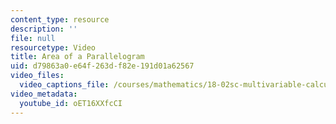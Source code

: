 ```yaml
---
content_type: resource
description: ''
file: null
resourcetype: Video
title: Area of a Parallelogram
uid: d79863a0-e64f-263d-f82e-191d01a62567
video_files:
  video_captions_file: /courses/mathematics/18-02sc-multivariable-calculus-fall-2010/1.-vectors-and-matrices/part-a-vectors-determinants-and-planes/session-5-area-and-determinants-in-2d/area-of-a-parallelogram/oET16XXfcCI.vtt
video_metadata:
  youtube_id: oET16XXfcCI
---
```

